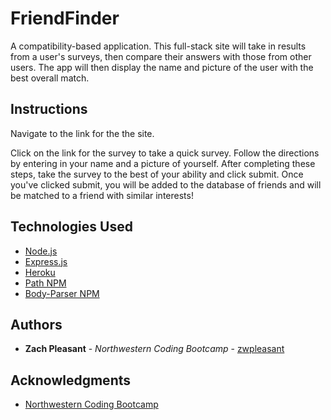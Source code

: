 # FriendFinder
A compatibility-based application. This full-stack site will take in results from a user's surveys, then compare their answers with those from other users. The app will then display the name and picture of the user with the best overall match.

## Instructions
Navigate to the link for the the site.

Click on the link for the survey to take a quick survey. Follow the directions by entering in your name and a picture of yourself. After completing these steps, take the survey to the best of your ability and click submit. Once you've clicked submit, you will be added to the database of friends and will be matched to a friend with similar interests!

## Technologies Used
- [Node.js](https://nodejs.org/en/docs/)
- [Express.js](https://expressjs.com/)
- [Heroku](https://devcenter.heroku.com/categories/reference)
- [Path NPM](https://www.npmjs.com/package/path)
- [Body-Parser NPM](https://www.npmjs.com/package/body-parser)

## Authors
- **Zach Pleasant** - *Northwestern Coding Bootcamp* - [zwpleasant](https://github.com/zwpleasant)

## Acknowledgments
- [Northwestern Coding Bootcamp](https://bootcamp.northwestern.edu/coding/)
